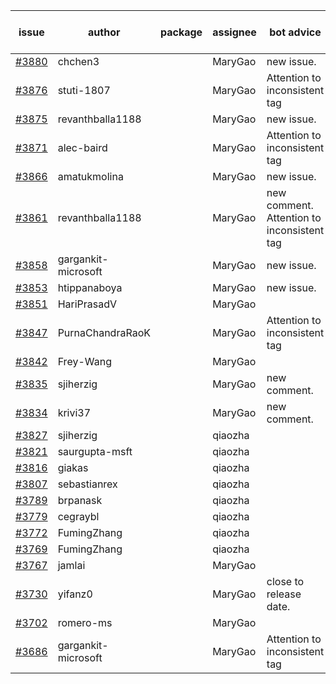 | issue | author | package | assignee | bot advice | created date of issue | target release date | date from target |
| ------ | ------ | ------ | ------ | ------ | ------ | ------ | :-----: |
| [#3880](https://github.com/Azure/sdk-release-request/issues/3880) | chchen3 |  | MaryGao | new issue. | 03-03 | 03-24 |  |
| [#3876](https://github.com/Azure/sdk-release-request/issues/3876) | stuti-1807 |  | MaryGao | Attention to inconsistent tag | 03-03 | 03-24 |  |
| [#3875](https://github.com/Azure/sdk-release-request/issues/3875) | revanthballa1188 |  | MaryGao | new issue. | 03-03 | 03-24 |  |
| [#3871](https://github.com/Azure/sdk-release-request/issues/3871) | alec-baird |  | MaryGao | Attention to inconsistent tag | 03-03 | 03-24 |  |
| [#3866](https://github.com/Azure/sdk-release-request/issues/3866) | amatukmolina |  | MaryGao | new issue. | 03-03 | 03-24 |  |
| [#3861](https://github.com/Azure/sdk-release-request/issues/3861) | revanthballa1188 |  | MaryGao | new comment. Attention to inconsistent tag | 03-02 | 03-24 |  |
| [#3858](https://github.com/Azure/sdk-release-request/issues/3858) | gargankit-microsoft |  | MaryGao | new issue. | 03-02 | 03-24 |  |
| [#3853](https://github.com/Azure/sdk-release-request/issues/3853) | htippanaboya |  | MaryGao | new issue. | 03-01 | 03-24 |  |
| [#3851](https://github.com/Azure/sdk-release-request/issues/3851) | HariPrasadV |  | MaryGao |  | 03-01 | 03-24 |  |
| [#3847](https://github.com/Azure/sdk-release-request/issues/3847) | PurnaChandraRaoK |  | MaryGao | Attention to inconsistent tag | 02-28 | 03-24 |  |
| [#3842](https://github.com/Azure/sdk-release-request/issues/3842) | Frey-Wang |  | MaryGao |  | 02-24 | 03-24 |  |
| [#3835](https://github.com/Azure/sdk-release-request/issues/3835) | sjiherzig |  | MaryGao | new comment. | 02-23 | 03-24 |  |
| [#3834](https://github.com/Azure/sdk-release-request/issues/3834) | krivi37 |  | MaryGao | new comment. | 02-22 | 03-24 |  |
| [#3827](https://github.com/Azure/sdk-release-request/issues/3827) | sjiherzig |  | qiaozha |  | 02-17 |  | 0 |
| [#3821](https://github.com/Azure/sdk-release-request/issues/3821) | saurgupta-msft |  | qiaozha |  | 02-16 |  | 0 |
| [#3816](https://github.com/Azure/sdk-release-request/issues/3816) | giakas |  | qiaozha |  | 02-16 |  | 0 |
| [#3807](https://github.com/Azure/sdk-release-request/issues/3807) | sebastianrex |  | qiaozha |  | 02-15 |  | 0 |
| [#3789](https://github.com/Azure/sdk-release-request/issues/3789) | brpanask |  | qiaozha |  | 02-14 |  | 0 |
| [#3779](https://github.com/Azure/sdk-release-request/issues/3779) | cegraybl |  | qiaozha |  | 02-13 |  | 0 |
| [#3772](https://github.com/Azure/sdk-release-request/issues/3772) | FumingZhang |  | qiaozha |  | 02-13 |  | 0 |
| [#3769](https://github.com/Azure/sdk-release-request/issues/3769) | FumingZhang |  | qiaozha |  | 02-13 |  | 0 |
| [#3767](https://github.com/Azure/sdk-release-request/issues/3767) | jamlai |  | MaryGao |  | 02-10 | 03-24 |  |
| [#3730](https://github.com/Azure/sdk-release-request/issues/3730) | yifanz0 |  | MaryGao | close to release date.  | 02-01 | 03-07 | 2 |
| [#3702](https://github.com/Azure/sdk-release-request/issues/3702) | romero-ms |  | MaryGao |  | 01-24 | 02-24 |  |
| [#3686](https://github.com/Azure/sdk-release-request/issues/3686) | gargankit-microsoft |  | MaryGao | Attention to inconsistent tag | 01-23 | 02-24 |  |
